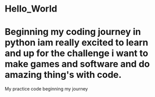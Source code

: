 # Hello_World
# Beginning my coding journey in python iam really excited to learn and up for the challenge i want to make games and software and do amazing thing's with code.

My practice code beginning my journey
